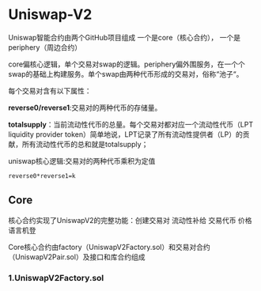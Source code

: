 # Uniswap-V2

Uniswap智能合约由两个GitHub项目组成 一个是core（核心合约）， 一个是periphery（周边合约）

core偏核心逻辑，单个交易对swap的逻辑。periphery偏外围服务，在一个个swap的基础上构建服务。单个swap由两种代币形成的交易对，俗称“池子“。

每个交易对含有以下属性：

**reverse0/reverse1**:交易对的两种代币的存储量。

**totalsupply**：当前流动性代币的总量。每个交易对都对应一个流动性代币（LPT liquidity provider token）简单地说，LPT记录了所有流动性提供者（LP）的贡献，所有流动性代币的总和就是totalsupply；

uniswap核心逻辑:交易对的两种代币乘积为定值

```
reverse0*reverse1=k
```

## Core

核心合约实现了UniswapV2的完整功能：创建交易对 流动性补给 交易代币 价格语言机登

Core核心合约由factory（UniswapV2Factory.sol）和交易对合约（UniswapV2Pair.sol）及接口和库合约组成

### 1.UniswapV2Factory.sol

